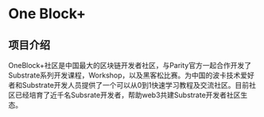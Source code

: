 # One Block+

## 项目介绍

OneBlock+社区是中国最大的区块链开发者社区，与Parity官方一起合作开发了Substrate系列开发课程，Workshop，以及黑客松比赛。为中国的波卡技术爱好者和Substrate开发人员提供了一个可以从0到1快速学习教程及交流社区。目前社区已经培育了近千名Subsrate开发者，帮助web3共建Substrate开发者社区生态。
